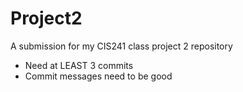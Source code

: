 # Project2
A submission for my CIS241 class project 2 repository
* Need at LEAST 3 commits
* Commit messages need to be good
